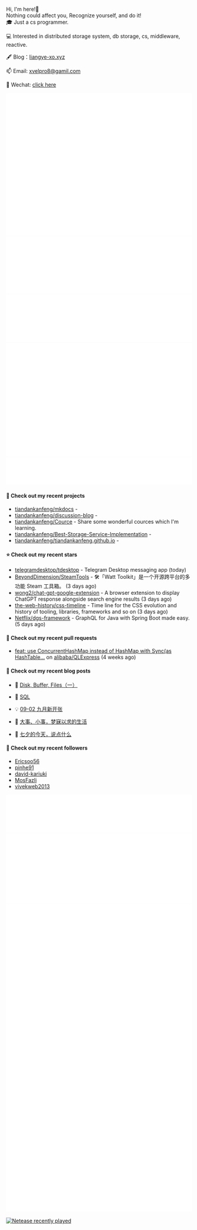Hi, I'm here!👋
<br>
Nothing could affect you, Recognize yourself, and do it!
<br>
🎓 Just a cs programmer.

💻 Interested in distributed storage system, db storage, cs, middleware, reactive.

🖋 Blog：[liangye-xo.xyz](https://liangye-xo.xyz)

📫 Email: [xvelpro8@gamil.com](mailto:xvelpro8@gamil.com)

💬 Wechat: [click here](https://tiandankanfeng.github.io/about/)



![Metrics](/github-metrics.svg)
![Metrics](/metrics.plugin.languages.details.svg)
![Metrics](/metrics.plugin.languages.recent.svg)
![Metrics](/metrics.plugin.stars.svg)
![Metrics](/metrics.plugin.topics.svg)
















#### 🌱 Check out my recent projects

- [tiandankanfeng/mkdocs](https://github.com/tiandankanfeng/mkdocs) - 
- [tiandankanfeng/discussion-blog](https://github.com/tiandankanfeng/discussion-blog) - 
- [tiandankanfeng/Cource](https://github.com/tiandankanfeng/Cource) - Share some wonderful cources which I&#39;m learning.
- [tiandankanfeng/Best-Storage-Service-Implementation](https://github.com/tiandankanfeng/Best-Storage-Service-Implementation) - 
- [tiandankanfeng/tiandankanfeng.github.io](https://github.com/tiandankanfeng/tiandankanfeng.github.io) - 

#### ⭐ Check out my recent stars

- [telegramdesktop/tdesktop](https://github.com/telegramdesktop/tdesktop) - Telegram Desktop messaging app (today)
- [BeyondDimension/SteamTools](https://github.com/BeyondDimension/SteamTools) - 🛠「Watt Toolkit」是一个开源跨平台的多功能 Steam 工具箱。 (3 days ago)
- [wong2/chat-gpt-google-extension](https://github.com/wong2/chat-gpt-google-extension) - A browser extension to display ChatGPT response alongside search engine results (3 days ago)
- [the-web-history/css-timeline](https://github.com/the-web-history/css-timeline) - Time line for the CSS evolution and history of tooling, libraries, frameworks and so on (3 days ago)
- [Netflix/dgs-framework](https://github.com/Netflix/dgs-framework) - GraphQL for Java with Spring Boot made easy. (5 days ago)

#### 🔨 Check out my recent pull requests

- [feat: use ConcurrentHashMap instead of HashMap with Sync(as HashTable…](https://github.com/alibaba/QLExpress/pull/221) on [alibaba/QLExpress](https://github.com/alibaba/QLExpress) (4 weeks ago)

#### 📜 Check out my recent blog posts

- 🦒 [Disk, Buffer, Files（一）](https://liangye-xo.xyz/?p=886) 

- 🐲 [SQL](https://liangye-xo.xyz/?p=882) 

- 💡 [09-02 九月新开张](https://liangye-xo.xyz/?p=880) 

- 👺 [大事、小事，梦寐以求的生活](https://liangye-xo.xyz/?p=877) 

- 🚦 [七夕的今天，说点什么](https://liangye-xo.xyz/?p=874) 


#### 👯 Check out my recent followers

- [Ericsoo56](https://github.com/Ericsoo56)
- [pinhe91](https://github.com/pinhe91)
- [david-kariuki](https://github.com/david-kariuki)
- [MosFazli](https://github.com/MosFazli)
- [vivekweb2013](https://github.com/vivekweb2013)

![Metrics](/metrics.plugin.achievements.svg)
![Metrics](/metrics.plugin.anilist.characters.svg)
![Metrics](/metrics.plugin.anilist.svg)

[![Netease recently played](https://netease-recent-profile.vercel.app/?id=409050718&type=0)](https://netease-recent-profile.vercel.app/?id=409050718&type=0)
